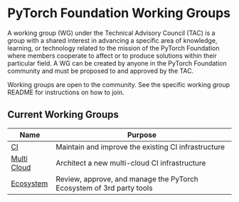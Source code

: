 # PyTorch Foundation Working Groups
A working group (WG) under the Technical Advisory Council (TAC) is a group with a shared interest in advancing a specific area of knowledge, learning, or technology related to the mission of the PyTorch Foundation where members cooperate to affect or to produce solutions within their particular field. A WG can be created by anyone in the PyTorch Foundation community and must be proposed to and approved by the TAC.

Working groups are open to the community.  See the specific working group README for instructions on how to join.  

## Current Working Groups

| Name | Purpose  |
| -----|-------|
| [CI](./ci-wg/README.md) | Maintain and improve the existing CI infrastructure |
| [Multi Cloud](./multi-cloud-wg/README.md) | Architect a new multi-cloud CI infrastructure|
| [Ecosystem](./ecosystem/README.md) | Review, approve, and manage the PyTorch Ecosystem of 3rd party tools |

